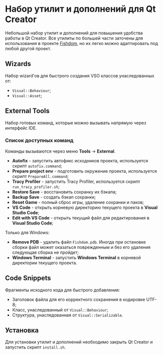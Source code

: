 # Набор утилит и дополнений для Qt Creator

Небольшой набор утилит и дополнений для повышения удобства работы в Qt Creator.
Все утилиты по большей части заточены для использования в проекте [Fishdom](https://github.com/Playrix/fishdom), но их легко можно адаптировать под любой другой проект.

## Wizards

Набор wizard'ов для быстрого создания VSO классов унаследованных от:

- `Visual::Behaviour`;
- `Visual::Asset`;

## External Tools

Набор готовых команд, которые можно вызывать напрямую через интерфейс IDE.

### Список доступных команд

Команды вызываются через меню **Tools** -> **External**.

- **Autofix** - запустить автофикс исходников проекта, используется скрипт `autofix.command`;
- **Prepare project env** - подготовить окружение проекта, используется скрипт `PrepareAll.command`;
- **Tracy Profiler** - запустить Tracy Profiler, используется скрипт `run_tracy_profiler.sh`;
- **Restore Save** - восстановить сохранку их бэкапа;
- **Backup Save** - создать бэкап сохранки;
- **Reset Game** - полный сброс игры, удаление сохранки и паков;
- **VS Code** - открыть корневую директорию текущего проекта в **Visual Studio Code**;
- **Edit with VS Code** - открыть текущий файл для редактирования в **Visual Studio Code**;

Только для Windows:
- **Remove PDB** - удалить файл `Fishdom.pdb`. Иногда при остановке сборки файл может оказаться поврежденным и без его удаления следующая сборка не пройдет;
- **Windows Terminal** - запустить **Windows Terminal** в корневой директории текущего проекта.

## Code Snippets

Фрагменты исходного кода для быстрого добавления:

- Заголовок файла для его корректного сохранения в кодировке UTF-8;
- Класс, унаследованный от `Visual::Behaviour`;
- Структура, унаследованная от `Visual::Serializable`.

## Установка

Для установки утилит и дополнений необходимо закрыть Qt Creator и запустить скрипт `install.sh`.
